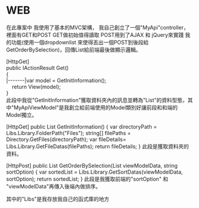 # WEB
 
在此專案中 我使用了基本的MVC架構，
我自己創立了一個"MyApi"controller，裡面有GET和POST
GET做初始值得讀取
POST用到了AJAX 和 jQuery來實踐 我的功能(使用一個dropdownlist 來使得丟出一個POST到後段給 GetOrderBySelection)，回傳List<MyApiViewModel>給前端最後做顯示邏輯。
 
 [HttpGet]  
 public IActionResult Get()  
 {  
       |-------|var model = GetInitInformation();  
       &nbsp;&nbsp;&nbsp;&nbsp;return View(model);   
 }  
此段中我從"GetInitInformation"獲取資料夾內的訊息並轉為"List<MyApiViewModel>"的資料型態，其中"MyApiViewModel"是我創立給前端使用的Model類別好讓前段和和端的Model獨立。
 
 [HttpGet]
 public List<MyApiViewModel> GetInitInformation()
 {
     var directoryPath = Libs.Library.FolderPath("Files");
     string[] filePaths = Directory.GetFiles(directoryPath);
     var fileDetails= Libs.Library.GetFileDatas(filePaths);
     return fileDetails;
 }
 此段是獲取資料夾的資料。
 
 [HttpPost]
 public List<MyApiViewModel> GetOrderBySelection(List<MyApiViewModel> viewModelData, string sortOption)
 {
     var sortedList = Libs.Library.GetSortDatas(viewModelData, sortOption);
     return sortedList;
 }
 此段是我獲取前端的"sortOption" 和 "viewModelData"再傳入後端內做排序。

 其中的"Libs"是我存放我自己的函式庫的地方

 
